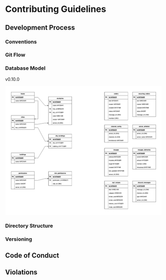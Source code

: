 # Contributing Guidelines

## Development Process

### Conventions

### Git Flow

### Database Model

v0.10.0

![alt text](https://github.com/Labretx/3SP-Bot-Concept/blob/main/3sp-bot.jpg)

### Directory Structure

### Versioning

## Code of Conduct

## Violations
